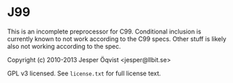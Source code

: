 J99
===

This is an incomplete preprocessor for C99. Conditional inclusion is currently
known to not work according to the C99 specs. Other stuff is likely also not
working according to the spec.

Copyright (c) 2010-2013 Jesper &Ouml;qvist &lt;jesper&#64;llbit.se&gt;

GPL v3 licensed. See `license.txt` for full license text.
